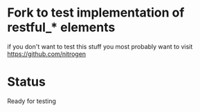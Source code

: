 # Fork to test implementation of restful_* elements

if you don't want to test this stuff you most probably want to visit
https://github.com/nitrogen

# Status

Ready for testing
